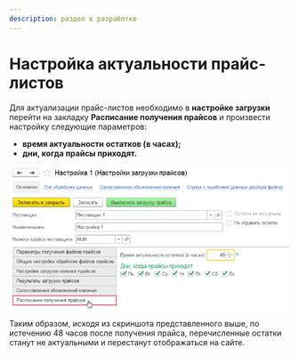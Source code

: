 ```yaml
---
description: раздел в разработке
---
```


# Настройка актуальности прайс-листов

Для актуализации прайс-листов необходимо в **настройке загрузки** перейти на закладку **Расписание получения прайсов** и произвести настройку следующие параметров:

* **время актуальности остатков \(в часах\);**
* **дни, когда прайсы приходят.**

![](../.gitbook/assets/image-4%20%281%29.png)

Таким образом, исходя из скриншота представленного выше, по истечению 48 часов после получения прайса, перечисленные остатки станут не актуальными и перестанут отображаться на сайте.







